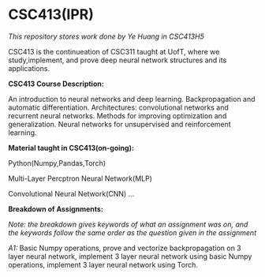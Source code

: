 # CSC413(IPR)

*This repository stores work done by Ye Huang in CSC413H5*

CSC413 is the continueation of CSC311 taught at UofT, where we study,implement, and prove deep neural network structures and its applications.

**CSC413 Course Description:**

An introduction to neural networks and deep learning. Backpropagation and automatic differentiation. Architectures: convolutional networks and recurrent neural networks. Methods for improving optimization and generalization. Neural networks for unsupervised and reinforcement learning.

**Material taught in CSC413(on-going):**

Python(Numpy,Pandas,Torch)

Multi-Layer Percptron Neural Network(MLP)

Convolutional Neural Network(CNN)
...

**Breakdown of Assignments:**

*Note: the breakdown gives keywords of what an assignment was on, and the keywords follow the same order as the question given in the assignment*

*A1:* Basic Numpy operations, prove and vectorize backpropagation on 3 layer neural network, implement 3 layer neural network using basic Numpy operations, implement 3 layer neural network using Torch.
